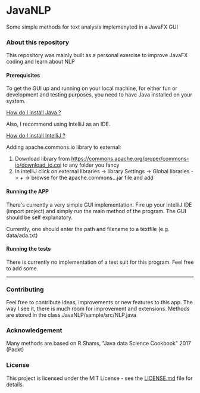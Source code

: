 # JavaNLP
Some simple methods for text analysis implemenyted in a JavaFX GUI

### About this repository

This repository was mainly built as a personal exercise to improve JavaFX coding and learn about NLP 

#### Prerequisites

To get the GUI up and running on your local machine, for either fun or development and testing purposes, you need to have Java installed on your system.

[How do I install Java ?](https://www.java.com/en/download/help/download_options.xml)

Also, I recommend using IntelliJ as an IDE.

[How do I install IntelliJ ?](https://www.jetbrains.com/help/idea/installing-and-launching.html)

Adding apache.commons.io library to external:
1. Download library from https://commons.apache.org/proper/commons-io/download_io.cgi to any folder you fancy
2. In intelliJ click on external libraries -> library Settings -> Global libraries -> + -> browse for the apache.commons...jar file and add

#### Running the APP

There's currently a very simple GUI implementation. Fire up your IntelliJ IDE (import project) and simply run the main method of the program. The GUI should be self explanatory.

Currently, one should enter the path and filename to a textfile (e.g. data/ada.txt)

#### Running the tests

There is currently no implementation of a test suit for this program. Feel free to add some.

***

### Contributing

Feel free to contribute ideas, improvements or new features to this app. The way I see it, there is much room for improvement and extensions.
Methods are stored in the class JavaNLP/sample/src/NLP.java 

### Acknowledgement

Many methods are based on R.Shams, "Java data Science Cookbook" 2017 (Packt)

### License

This project is licensed under the MIT License - see the [LICENSE.md](LICENSE.md) file for details. 

